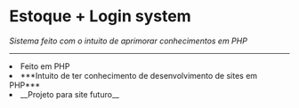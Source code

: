 # Estoque + Login system

_Sistema feito com o intuito de aprimorar conhecimentos em PHP_
<hr>
<li>Feito em PHP</li>
<li>***Intuito de ter conhecimento de desenvolvimento de sites em PHP***</li>
<li>__Projeto para site futuro__</li>
